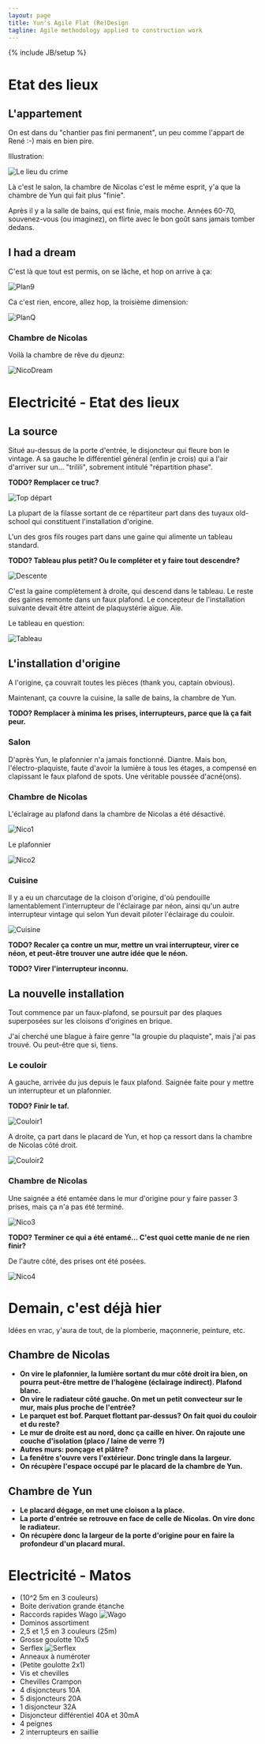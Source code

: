 ```yaml
---
layout: page
title: Yun's Agile Flat (Re)Design
tagline: Agile methodology applied to construction work
---
```

{% include JB/setup %}

# Etat des lieux

## L'appartement

On est dans du "chantier pas fini permanent", un peu comme l'appart de René :-) mais en bien pire.

Illustration:

![Le lieu du crime](appart.jpg)

Là c'est le salon, la chambre de Nicolas c'est le même esprit, y'a que la chambre de Yun qui fait plus "finie".

Après il y a la salle de bains, qui est finie, mais moche. Années 60-70, souvenez-vous (ou imaginez), on flirte avec le bon goût sans jamais tomber dedans.

## I had a dream

C'est là que tout est permis, on se lâche, et hop on arrive à ça:

![Plan9](schemaElecDone.png)

Ca c'est rien, encore, allez hop, la troisième dimension:

![PlanQ](yunHome.jpg)

### Chambre de Nicolas

Voilà la chambre de rêve du djeunz:

![NicoDream](nicodream.png)

# Electricité - Etat des lieux

## La source

Situé au-dessus de la porte d'entrée, le disjoncteur qui fleure bon le vintage. A sa gauche le différentiel général (enfin je crois) qui a l'air d'arriver sur un... "trilili", sobrement intitulé "répartition phase".

**TODO? Remplacer ce truc?**

![Top départ](depart.jpg)

La plupart de la filasse sortant de ce répartiteur part dans des tuyaux old-school qui constituent l'installation d'origine.

L'un des gros fils rouges part dans une gaine qui alimente un tableau standard.

**TODO? Tableau plus petit? Ou le compléter et y faire tout descendre?**

![Descente](secondaire.jpg)

C'est la gaine complètement à droite, qui descend dans le tableau. Le reste des gaines remonte dans un faux plafond. Le concepteur de l'installation suivante devait être atteint de plaquystérie aïgue. Aïe.

Le tableau en question:

![Tableau](tableau.png)

## L'installation d'origine

A l'origine, ça couvrait toutes les pièces (thank you, captain obvious).

Maintenant, ça couvre la cuisine, la salle de bains, la chambre de Yun.

**TODO? Remplacer à minima les prises, interrupteurs, parce que là ça fait peur.**

### Salon

D'après Yun, le plafonnier n'a jamais fonctionné. Diantre. Mais bon, l'électro-plaquiste, faute d'avoir la lumière à tous les étages, a compensé en clapissant le faux plafond de spots. Une véritable poussée d'acné(ons).

### Chambre de Nicolas

L'éclairage au plafond dans la chambre de Nicolas a été désactivé.

![Nico1](nico1.png)

Le plafonnier

![Nico2](nico2.jpg)

### Cuisine

Il y a eu un charcutage de la cloison d'origine, d'où pendouille lamentablement l'interrupteur de l'éclairage par néon, ainsi qu'un autre interrupteur vintage qui selon Yun devait piloter l'éclairage du couloir.

![Cuisine](cuisine.png)

**TODO? Recaler ça contre un mur, mettre un vrai interrupteur, virer ce néon, et peut-être trouver une autre idée que le néon.**

**TODO? Virer l'interrupteur inconnu.**

## La nouvelle installation

Tout commence par un faux-plafond, se poursuit par des plaques superposées sur les cloisons d'origines en brique.

J'ai cherché une blague à faire genre "la groupie du plaquiste", mais j'ai pas trouvé. Ou peut-être que si, tiens.

### Le couloir

A gauche, arrivée du jus depuis le faux plafond. Saignée faite pour y mettre un interrupteur et un plafonnier.

**TODO? Finir le taf.**

![Couloir1](couloir1.jpg)

A droite, ça part dans le placard de Yun, et hop ça ressort dans la chambre de Nicolas côté droit.

![Couloir2](couloir2.jpg)

### Chambre de Nicolas

Une saignée a été entamée dans le mur d'origine pour y faire passer 3 prises, mais ça n'a pas été terminé.

![Nico3](nico3.jpg)

**TODO? Terminer ce qui a été entamé... C'est quoi cette manie de ne rien finir?**

De l'autre côté, des prises ont été posées.

![Nico4](nico4.jpg)

# Demain, c'est déjà hier

Idées en vrac, y'aura de tout, de la plomberie, maçonnerie, peinture, etc.

## Chambre de Nicolas

- **On vire le plafonnier, la lumière sortant du mur côté droit ira bien, on pourra peut-être mettre de l'halogène (éclairage indirect). Plafond blanc.**
- **On vire le radiateur côté gauche. On met un petit convecteur sur le mur, mais plus proche de l'entrée?**
- **Le parquet est bof. Parquet flottant par-dessus? On fait quoi du couloir et du reste?**
- **Le mur de droite est au nord, donc ça caille en hiver. On rajoute une couche d'isolation (placo / laine de verre ?)**
- **Autres murs: ponçage et plâtre?**
- **La fenêtre s'ouvre vers l'extérieur. Donc tringle dans la largeur.**
- **On récupère l'espace occupé par le placard de la chambre de Yun.**

## Chambre de Yun

- **Le placard dégage, on met une cloison a la place.**
- **La porte d'entrée se retrouve en face de celle de Nicolas. On vire donc le radiateur.**
- **On récupère donc la largeur de la porte d'origine pour en faire la profondeur d'un placard mural.**

# Electricité - Matos
- (10^2 5m en 3 couleurs)
- Boite derivation grande étanche
- Raccords rapides Wago
![Wago](http://www.tme.eu/u/NewProducts1/wago-2273.jpg)
- Dominos assortiment
- 2,5 et 1,5 en 3 couleurs (25m)
- Grosse goulotte 10x5
- Serflex
![Serflex](http://www.widstore.com/images/IMG_0532.png)
- Anneaux à numéroter
- (Petite goulotte 2x1)
- Vis et chevilles
- Chevilles Crampon
- 4 disjoncteurs 10A
- 5 disjoncteurs 20A
- 1 disjoncteur 32A
- Disjoncteur différentiel 40A et 30mA
- 4 peignes
- 2 interrupteurs en saillie
